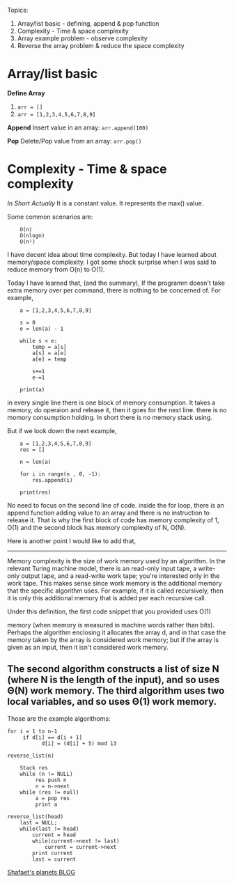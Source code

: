 Topics: 
1. Array/list basic - defining, append & pop function
2. Complexity - Time & space complexity
3. Array example problem - observe complexity
4. Reverse the array problem & reduce the space complexity

# Array/list basic
**Define Array**

1. `arr = []`
2. `arr = [1,2,3,4,5,6,7,8,9]`

**Append**
Insert value in an array:
`arr.append(100)`

**Pop**
Delete/Pop value from an array:
`arr.pop()`

# Complexity - Time & space complexity
*In Short Actually*
It is a constant value. 
It represents the max() value.

Some common scenarios are:
```
    O(n)
    O(nlogn)
    O(n²)
``` 
I have decent idea about time complexity. 
But today I have learned about memory/space complexity. 
I got some shock surprise when I was said to reduce memory from O(n) to O(1).

Today I have learned that, (and the summary), If the programm doesn't take extra memory over per command, there is nothing to be concerned of. For example, 

```python=
    a = [1,2,3,4,5,6,7,8,9]

    s = 0
    e = len(a) - 1

    while s < e:
        temp = a[s]
        a[s] = a[e]
        a[e] = temp

        s+=1
        e-=1

    print(a)
```
in every single line there is one block of memory consumption. It takes a memory, do operaion and release it, then it goes for the next line. there is no momory consumption holding. In short there is no memory stack using.

But if we look down the next example, 
```python=
    a = [1,2,3,4,5,6,7,8,9]
    res = []

    n = len(a)

    for i in range(n , 0, -1):
        res.append(i)

    print(res)
```
No need to focus on the second line of code. 
inside the for loop, there is an append function adding value to an array and there is no instruction to release it. 
That is why the first block of code has memory complexity of 1, O(1) and the second block has memory complexity of N, O(N).

Here is another point I would like to add that, 

---
 Memory complexity is the size of work memory used by an algorithm. In the relevant Turing machine model, there is an read-only input tape, a write-only output tape, and a read-write work tape; you're interested only in the work tape. This makes sense since work memory is the additional memory that the specific algorithm uses. For example, if it is called recursively, then it is only this additional memory that is added per each recursive call.

Under this definition, the first code snippet that you provided uses O(1)

memory (when memory is measured in machine words rather than bits). Perhaps the algorithm enclosing it allocates the array d, and in that case the memory taken by the array is considered work memory; but if the array is given as an input, then it isn't considered work memory.

The second algorithm constructs a list of size N
(where N is the length of the input), and so uses Θ(N) work memory. The third algorithm uses two local variables, and so uses Θ(1) work memory.
---
Those are the example algorithoms:
```
for i = 1 to n-1
     if d[i] == d[i + 1]
           d[i] = (d[i] + 5) mod 13
```
```
reverse_list(n)

    Stack res
    while (n != NULL)
         res push n
         n = n->next
    while (res != null) 
         a = pop res
         print a
```
```
reverse_list(head)
    last = NULL;
    while(last != head)
        current = head
        while(current->next != last)
            current = current->next
        print current
        last = current
```

[Shafaet's planets BLOG](http://www.shafaetsplanet.com/?p=1313)